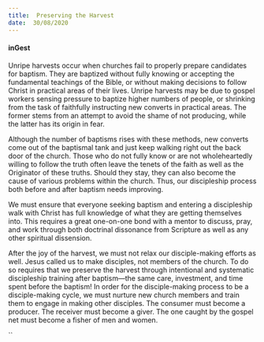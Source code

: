 ```yaml
---
title:  Preserving the Harvest
date:  30/08/2020
---
```


#### inGest

Unripe harvests occur when churches fail to properly prepare candidates for baptism. They are baptized without fully knowing or accepting the fundamental teachings of the Bible, or without making decisions to follow Christ in practical areas of their lives. Unripe harvests may be due to gospel workers sensing pressure to baptize higher numbers of people, or shrinking from the task of faithfully instructing new converts in practical areas. The former stems from an attempt to avoid the shame of not producing, while the latter has its origin in fear.

Although the number of baptisms rises with these methods, new converts come out of the baptismal tank and just keep walking right out the back door of the church. Those who do not fully know or are not wholeheartedly willing to follow the truth often leave the tenets of the faith as well as the Originator of these truths. Should they stay, they can also become the cause of various problems within the church. Thus, our discipleship process both before and after baptism needs improving.

We must ensure that everyone seeking baptism and entering a discipleship walk with Christ has full knowledge of what they are getting themselves into. This requires a great one-on-one bond with a mentor to discuss, pray, and work through both doctrinal dissonance from Scripture as well as any other spiritual dissension.

After the joy of the harvest, we must not relax our disciple-making efforts as well. Jesus called us to make disciples, not members of the church. To do so requires that we preserve the harvest through intentional and systematic discipleship training after baptism—the same care, investment, and time spent before the baptism! In order for the disciple-making process to be a disciple-making cycle, we must nurture new church members and train them to engage in making other disciples. The consumer must become a producer. The receiver must become a giver. The one caught by the gospel net must become a fisher of men and women.

``